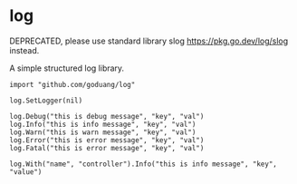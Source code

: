 # log

DEPRECATED, please use standard library slog https://pkg.go.dev/log/slog instead.

A simple structured log library.

```
import "github.com/goduang/log"

log.SetLogger(nil)

log.Debug("this is debug message", "key", "val")
log.Info("this is info message", "key", "val")
log.Warn("this is warn message", "key", "val")
log.Error("this is error message", "key", "val")
log.Fatal("this is error message", "key", "val")

log.With("name", "controller").Info("this is info message", "key", "value")
```
